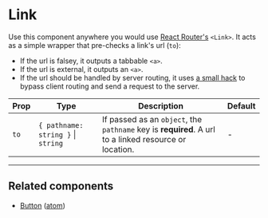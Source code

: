 # Link

Use this component anywhere you would use [React Router's](https://github.com/ReactTraining/react-router) `<Link>`. It acts as a simple wrapper that pre-checks a link's url (`to`):

* If the url is falsey, it outputs a tabbable `<a>`.
* If the url is external, it outputs an `<a>`.
* If the url should be handled by server routing, it uses [a small hack](https://github.com/ReactTraining/react-router/issues/3109#issuecomment-189782650) to bypass client routing and send a request to the server.

| Prop | Type | Description | Default
| --- | --- | --- | ---
| `to` | `{ pathname: string }` \| `string` | If passed as an `object`, the `pathname` key is **required**. A url to a linked resource or location. | -

---

## Related components

* [Button](/src/client/components/atoms/button) ([atom](/src/client/components/atoms))
